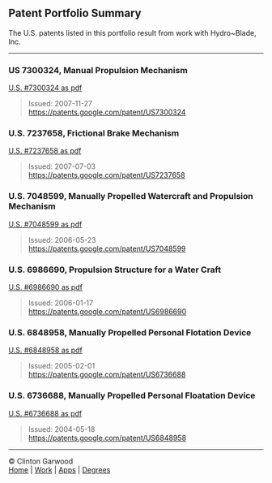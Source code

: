## Patent Portfolio Summary

The U.S. patents listed in this portfolio result from work with Hydro~Blade, Inc.

---

### US 7300324, Manual Propulsion Mechanism 
[U.S. #7300324 as pdf](us7300324.pdf)
> Issued: 2007-11-27 <br>
>  https://patents.google.com/patent/US7300324 <br>

### U.S. 7237658, Frictional Brake Mechanism
[U.S. #7237658 as pdf](us7237658.pdf)
> Issued: 2007-07-03 <br>
>   https://patents.google.com/patent/US7237658 <br>

### U.S. 7048599, Manually Propelled Watercraft and Propulsion Mechanism
[U.S. #7048599 as pdf](us7048599.pdf)
> Issued: 2006-05-23 <br>
>   https://patents.google.com/patent/US7048599 <br>

### U.S. 6986690, Propulsion Structure for a Water Craft
[U.S. #6986690 as pdf](us6986690.pdf)
> Issued: 2006-01-17 <br>
>   https://patents.google.com/patent/US6986690 <br>

### U.S. 6848958, Manually Propelled Personal Flotation Device
[U.S. #6848958 as pdf](us6848958.pdf)
> Issued: 2005-02-01<br>
>   https://patents.google.com/patent/US6736688 <br>

### U.S. 6736688, Manually Propelled Personal Floatation Device
[U.S. #6736688 as pdf](us6736688.pdf)
> Issued: 2004-05-18<br>
>   https://patents.google.com/patent/US6848958 <br>

<hr>

&copy; Clinton Garwood  
[Home](../../Hello_World.md) | [Work](../../Experience) | [Apps](../../Code_Apps) | [Degrees](../../Degrees) 
